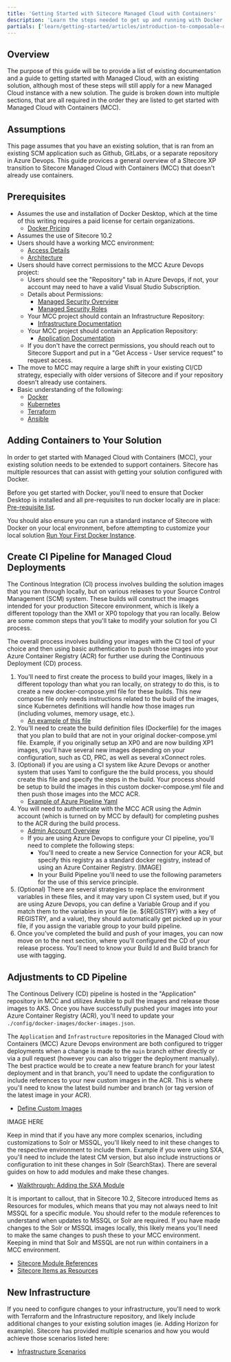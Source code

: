 ```yaml
---
title: 'Getting Started with Sitecore Managed Cloud with Containers'
description: 'Learn the steps needed to get up and running with Docker and Containers with the latest Managed Cloud offering.'
partials: ['learn/getting-started/articles/introduction-to-composable-dxp']
---
```



## Overview

The purpose of this guide will be to provide a list of existing documentation and a guide to getting started with Managed Cloud, with an existing solution, although most of these steps will still apply for a new Managed Cloud instance with a new solution.  The guide is broken down into multiple sections, that are all required in the order they are listed to get started with Managed Cloud with Containers (MCC).

## Assumptions

This page assumes that you have an existing solution, that is ran from an existing SCM application such as Github, GitLabs, or a separate repository in Azure Devops. This guide provices a general overview of a SItecore XP transition to Sitecore Managed Cloud with Containers (MCC) that doesn't already use containers.

## Prerequisites

- Assumes the use and installation of Docker Desktop, which at the time of this writing requires a paid license for certain organizations.
  - [Docker Pricing](https://www.docker.com/pricing)
- Assumes the use of Sitecore 10.2
- Users should have a working MCC environment:
  - [Access Details]()
  - [Architecture]()
- Users should have correct permissions to the MCC Azure Devops project:
  - Users should see the "Repository" tab in Azure Devops, if not, your account may need to have a valid Visual Studio Subscription.
  - Details about Permissions:
    - [Managed Security Overview](https://doc.sitecore.com/xp/en/developers/102/managed-cloud/managed-cloud-security-overview.html)
    - [Managed Security Roles](https://doc.sitecore.com/xp/en/developers/102/managed-cloud/the-managed-cloud-security-roles.html)
  - Your MCC project should contain an Infrastructure Repository:
    - [Infrastructure Documentation](https://doc.sitecore.com/xp/en/developers/102/managed-cloud/deploying-in-managed-cloud.html#infrastructure_body)
  - Your MCC project should contain an Application Repository:
    - [Application Documentation](https://doc.sitecore.com/xp/en/developers/102/managed-cloud/deploying-in-managed-cloud.html#application_body)
  - If you don't have the correct permissions, you should reach out to Sitecore Support and put in a "Get Access - User service request" to request access.
- The move to MCC may require a large shift in your existing CI/CD strategy, especially with older versions of Sitecore and if your repository doesn't already use containers.
- Basic understanding of the following:
  - [Docker](https://www.sitecore.com/knowledge-center/getting-started/docker-a-quick-overview)
  - [Kubernetes](https://kubernetes.io/docs/tutorials/kubernetes-basics/)
  - [Terraform](https://learn.hashicorp.com/collections/terraform/azure-get-started)
  - [Ansible](https://docs.ansible.com/ansible/latest/user_guide/intro_getting_started.html)

## Adding Containers to Your Solution

In order to get started with Managed Cloud with Containers (MCC), your existing solution needs to be extended to support containers.  Sitecore has multiple resources that can assist with getting your solution configured with Docker.

Before you get started with Docker, you'll need to ensure that Docker Desktop is installed and all pre-requisites to run docker locally are in place: [Pre-requisite list](https://doc.sitecore.com/xp/en/developers/102/managed-cloud/deploying-in-managed-cloud.html).

You should also ensure you can run a standard instance of Sitecore with Docker on your local environment, before attempting to customize your local solution [Run Your First Docker Instance](https://doc.sitecore.com/xp/en/developers/102/developer-tools/run-your-first-sitecore-instance.html).

## Create CI Pipeline for Managed Cloud Deployments

The Continous Integration (CI) process involves building the solution images that you ran through locally, but on various releases to your Source Control Management (SCM) system.  These builds will construct the images intended for your production Sitecore environment, which is likely a different topology than the XM1 or XP0 topology that you ran locally.  Below are some common steps that you'll take to modify your solution for you CI process.

The overall process involves building your images with the CI tool of your choice and then using basic authentication to push those images into your Azure Container Registry (ACR) for further use during the Continuous Deployment (CD) process.

1. You'll need to first create the process to build your images, likely in a different topology than what you ran locally, on strategy to do this, is to create a new docker-compose.yml file for these builds.  This new compose file only needs instructions related to the build of the images, since Kubernetes definitions will handle how those images run (including volumes, memory usage, etc.).
    - [An example of this file](https://github.com/Sitecore/Sitecore.Demo.Platform/blob/main/docker-compose-xp1.build.yml)
2. You'll need to create the build definition files (Dockerfile) for the images that you plan to build that are not in your original docker-compose.yml file.  Example, if you originally setup an XP0 and are now building XP1 images, you'll have several new images depending on your configuration, such as CD, PRC, as well as several xConnect roles.
3. (Optional) if you are using a CI system like Azure Devops or another system that uses Yaml to configure the the build process, you should create this file and specify the steps in the build.  Your process should be setup to build the images in this custom docker-compose.yml file and then push those images into the MCC ACR.
    - [Example of Azure Pipeline Yaml]()
4. You will need to authenticate with the MCC ACR using the Admin account (which is turned on by MCC by default) for completing pushes to the ACR during the build process.
    - [Admin Account Overview]()
    - If you are using Azure Devops to configure your CI pipeline, you'll need to complete the following steps:
        - You'll need to create a new Service Connection for your ACR, but specify this registry as a standard docker registry, instead of using an Azure Container Registry.
          [IMAGE]
        - In your Build Pipeline you'll need to use the following parameters for the use of this service principle.
5. (Optional) There are several strategies to replace the environment variables in these files, and it may vary upon CI system used, but if you are using Azure Devops, you can define a Variable Group and if you match them to the variables in your file (ie. ${REGISTRY} with a key of REGISTRY, and a value), they should automatically get picked up in your file, if you assign the variable group to your build pipeline.
6. Once you've completed the build and push of your images, you can now move on to the next section, where you'll configured the CD of your release process.  You'll need to know your Build Id and Build branch for use with tagging. 

## Adjustments to CD Pipeline
The Continous Delivery (CD) pipeline is hosted in the "Application" repository in MCC and utilizes Ansible to pull the images and release those images to AKS.  Once you have successfully pushed your images into your Azure Container Registry (ACR), you'll need to update your `./config/docker-images/docker-images.json`.

The `Application` and `Infrastructure` repositories in the Managed Cloud with Containers (MCC) Azure Devops environment are both configured to trigger deployments when a change is made to the `main` branch either directly or via a pull request (however you can also trigger the deployment manually).  The best practice would be to create a new feature branch for your latest deployment and in that branch, you'll need to update the configuration to include references to your new custom images in the ACR.  This is where you'll need to know the latest build number and branch (or tag version of the latest image in your ACR).

  - [Define Custom Images](https://doc.sitecore.com/xp/en/developers/102/managed-cloud/configure-managed-cloud.html#add-a-custom-image_body)

  IMAGE HERE

Keep in mind that if you have any more complex scenarios, including customizations to Solr or MSSQL, you'll likely need to init these changes to the respective environment to include them.  Example if you were using SXA, you'll need to include the latest CM version, but also include instructions or configuration to init these changes in Solr (SearchStax).  There are several guides on how to add modules and make these changes.

  - [Walkthrough: Adding the SXA Module](https://doc.sitecore.com/xp/en/developers/102/managed-cloud/walkthrough--adding-the-sxa-module.html)

It is important to callout, that in Sitecore 10.2, Sitecore introduced Items as Resources for modules, which means that you may not always need to Init MSSQL for a specific module.  You should refer to the module references to understand when updates to MSSQL or Solr are required.  If you have made changes to the Solr or MSSQL images locally, this likely means you'll need to make the same changes to push these to your MCC environment.  Keeping in mind that Solr and MSSQL are not run within containers in a MCC environment.

  - [Sitecore Module References](https://doc.sitecore.com/xp/en/developers/102/developer-tools/sitecore-module-reference.html )
  - [Sitecore Items as Resources](https://community.sitecore.com/community?id=community_blog&sys_id=52751abc1bd44110b8954371b24bcb31)

## New Infrastructure

If you need to configure changes to your infrastructure, you'll need to work with Terraform and the Infrastructure repository, and likely include additional changes to your existing solution images (ie. Adding Horizon for example).  Sitecore has provided multiple scenarios and how you would achieve those scenarios listed here:

  - [Infrastructure Scenarios](https://doc.sitecore.com/xp/en/developers/102/managed-cloud/configure-managed-cloud.html)